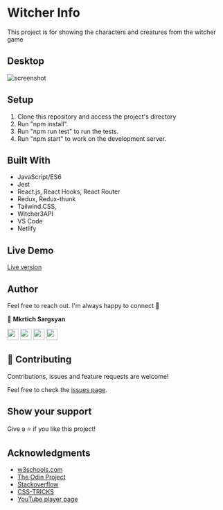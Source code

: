 # Witcher Info

This project is for showing the characters and creatures from the witcher game

## Desktop

![screenshot]()

## Setup

  1. Clone this repository and access the project's directory
  2. Run "npm install".
  3. Run "npm run test" to run the tests.
  4. Run "npm start" to work on the development server.

## Built With

- JavaScript/ES6
- Jest
- React.js, React Hooks, React Router
- Redux, Redux-thunk
- Tailwind.CSS,
- Witcher3API
- VS Code
- Netlify

## Live Demo

<a href= "https://rawcdn.githack.com/RICKCOYL/embedding-images-and-video2/a77e9d502c03f5f9b1719a0b180b90f8b2b754f7/index.html" target="_blank">Live version</a>

## Author

Feel free to reach out. I'm always happy to connect :slightly_smiling_face:

👤 **Mkrtich Sargsyan**

[<code><img height="26" src="https://cdn.iconscout.com/icon/free/png-256/github-153-675523.png"></code>](https://github.com/MkrtichSargsyan)
[<code><img height="26" src="https://upload.wikimedia.org/wikipedia/sco/thumb/9/9f/Twitter_bird_logo_2012.svg/1200px-Twitter_bird_logo_2012.svg.png"></code>](https://twitter.com/MkrtichSargsyan)
[<code><img height="26" src="https://upload.wikimedia.org/wikipedia/commons/thumb/c/c9/Linkedin.svg/1200px-Linkedin.svg.png"></code>](https://www.linkedin.com/in/mkrtich-sargsyan/)
[<code><img height="26" src="https://cdn4.iconfinder.com/data/icons/free-colorful-icons/360/gmail.png"></code>](mailto:mkrtichsargsyan24@gmail.com)

## 🤝 Contributing

Contributions, issues and feature requests are welcome!

Feel free to check the <a href="https://github.com/RICKCOYL/embeded-images-and-videos/issues"> issues page</a>.

## Show your support

Give a ⭐️ if you like this project!

## Acknowledgments

- <a href="https://www.w3schools.com/" target="_blank">w3schools.com</a>
- <a href="https://www.theodinproject.com/" target="_blank">The Odin Project</a>
- <a href="https://www.stackoverflow.com/" target="_blank">Stackoverflow</a>
- <a href="https://css-tricks.com/" target="_blank">CSS-TRICKS</a>
- <a href="https://youtube.com/" target="_blank">YouTube player page</a>
